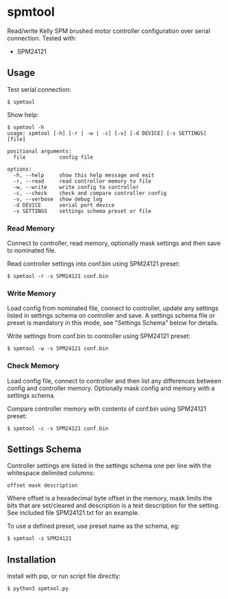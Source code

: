 # spmtool

Read/write Kelly SPM brushed motor controller
configuration over serial connection. Tested with:

   - SPM24121


## Usage

Test serial connection:

	$ spmtool

Show help:

	$ spmtool -h
	usage: spmtool [-h] [-r | -w | -c] [-v] [-d DEVICE] [-s SETTINGS] [file]
	
	positional arguments:
	  file           config file
	
	options:
	  -h, --help     show this help message and exit
	  -r, --read     read controller memory to file
	  -w, --write    write config to controller
	  -c, --check    check and compare controller config
	  -v, --verbose  show debug log
	  -d DEVICE      serial port device
	  -s SETTINGS    settings schema preset or file


### Read Memory

Connect to controller, read memory, optionally mask settings
and then save to nominated file.

Read controller settings into conf.bin using SPM24121 preset:

	$ spmtool -r -s SPM24121 conf.bin


### Write Memory

Load config from nominated file, connect to controller,
update any settings listed in settings schema
on controller and save. A settings schema file or preset is
mandatory in this mode, see "Settings Schema" below for details.

Write settings from conf.bin to controller using SPM24121 preset:

	$ spmtool -w -s SPM24121 conf.bin


### Check Memory

Load config file, connect to controller and then list any differences
between config and controller memory. Optionally mask config and
memory with a settings schema.

Compare controller memory with contents of conf.bin using SPM24121 preset:

	$ spmtool -c -s SPM24121 conf.bin


## Settings Schema

Controller settings are listed in the settings schema
one per line with the whitespace delimited
columns:

	offset mask description

Where offset is a hexadecimal byte offset in the memory,
mask limits the bits that are set/cleared and description
is a text description for the setting. See included file
SPM24121.txt for an example.

To use a defined preset, use preset name as the schema, eg:

	$ spmtool -s SPM24121


## Installation

Install with pip, or run script file directly:

	$ python3 spmtool.py
